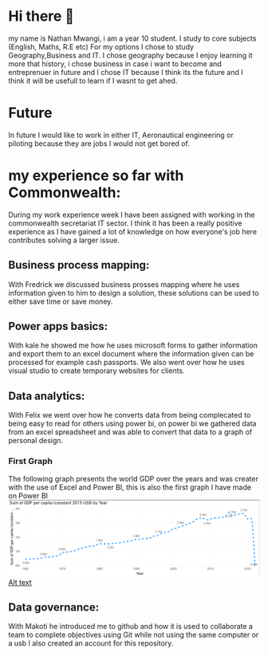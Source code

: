 # Hi there 👋

my name is Nathan Mwangi, i am a year 10 student. I study to core subjects (English, Maths, R.E etc) For my options I chose to study Geography,Business and IT. I chose geography because I enjoy learning it more that history, i chose business in case i want to become and entreprenuer in future and I chose IT because I think its the future and I think it will be usefull to learn if I wasnt to get ahed.

# Future
 In future I would like to work in either IT, Aeronautical engineering or piloting because they are jobs I would not get bored of.

# my experience so far with Commonwealth: 
During my work experience week I have been assigned with working in the commonwealth secretariat IT sector. I think it has been a really positive experience as I have gained a lot of knowledge on how everyone's job here contributes solving a larger issue.
## Business process mapping:
With Fredrick we discussed business prosses mapping where he uses information given to him to design a solution, these solutions can be used to either save time or save money.
## Power apps basics:
With kale he showed me how he uses microsoft forms to gather information and export them to an excel document where the information given can be processed for example cash passports. We also went over how he uses visual studio to create temporary websites for clients.
## Data analytics:
With Felix we went over how he converts data from being complecated to being easy to read for others using power bi, on power bi we gathered data from an excel spreadsheet and was able to convert that data to a graph of personal design. 
 ### First Graph 
 The following graph presents the world GDP over the years   and was creater with the use of Excel and Power BI, this is also the first graph I have made on Power BI![Alt text](FirstGraph.png)
 [Alt text](wkexperience.pdf)

## Data governance:
With Makoti he introduced me to github and how it is used to collaborate a team to complete objectives using Git while not using the same computer or a usb I also created an account for this repository.
